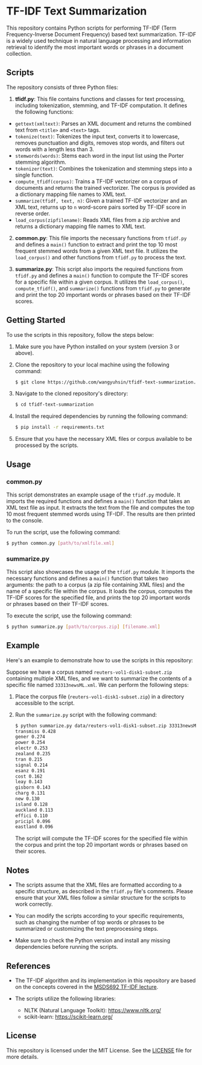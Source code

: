 # TF-IDF Text Summarization
This repository contains Python scripts for performing TF-IDF (Term Frequency-Inverse Document Frequency) based text summarization. TF-IDF is a widely used technique in natural language processing and information retrieval to identify the most important words or phrases in a document collection.

## Scripts
The repository consists of three Python files:

1. **tfidf.py**: This file contains functions and classes for text processing, including tokenization, stemming, and TF-IDF computation. It defines the following functions: 
- `gettext(xmltext)`: Parses an XML document and returns the combined text from `<title>` and `<text>` tags. 
- `tokenize(text)`: Tokenizes the input text, converts it to lowercase, removes punctuation and digits, removes stop words, and filters out words with a length less than 3. 
- `stemwords(words)`: Stems each word in the input list using the Porter stemming algorithm. 
- `tokenizer(text)`: Combines the tokenization and stemming steps into a single function. 
- `compute_tfidf(corpus)`: Trains a TF-IDF vectorizer on a corpus of documents and returns the trained vectorizer. The corpus is provided as a dictionary mapping file names to XML text. 
- `summarize(tfidf, text, n)`: Given a trained TF-IDF vectorizer and an XML text, returns up to `n` word-score pairs sorted by TF-IDF score in reverse order. 
- `load_corpus(zipfilename)`: Reads XML files from a zip archive and returns a dictionary mapping file names to XML text. 

2. **common.py**: This file imports the necessary functions from `tfidf.py` and defines a `main()` function to extract and print the top 10 most frequent stemmed words from a given XML text file. It utilizes the `load_corpus()` and other functions from `tfidf.py` to process the text.

3. **summarize.py**: This script also imports the required functions from `tfidf.py` and defines a `main()` function to compute the TF-IDF scores for a specific file within a given corpus. It utilizes the `load_corpus()`, `compute_tfidf()`, and `summarize()` functions from `tfidf.py` to generate and print the top 20 important words or phrases based on their TF-IDF scores.

## Getting Started
To use the scripts in this repository, follow the steps below:

1. Make sure you have Python installed on your system (version 3 or above).

2. Clone the repository to your local machine using the following command:
   ```bash
   $ git clone https://github.com/wangyuhsin/tfidf-text-summarization.git
   ```
   
3. Navigate to the cloned repository's directory:
   ```bash
   $ cd tfidf-text-summarization
   ```

4. Install the required dependencies by running the following command:
   ```bash
   $ pip install -r requirements.txt
   ```

5. Ensure that you have the necessary XML files or corpus available to be processed by the scripts.

## Usage

### common.py
This script demonstrates an example usage of the `tfidf.py` module. It imports the required functions and defines a `main()` function that takes an XML text file as input. It extracts the text from the file and computes the top 10 most frequent stemmed words using TF-IDF. The results are then printed to the console.

To run the script, use the following command:
```bash
$ python common.py [path/to/xmlfile.xml]
```

### summarize.py
This script also showcases the usage of the `tfidf.py` module. It imports the necessary functions and defines a `main()` function that takes two arguments: the path to a corpus (a zip file containing XML files) and the name of a specific file within the corpus. It loads the corpus, computes the TF-IDF scores for the specified file, and prints the top 20 important words or phrases based on their TF-IDF scores.

To execute the script, use the following command:
```bash
$ python summarize.py [path/to/corpus.zip] [filename.xml]
```

## Example
Here's an example to demonstrate how to use the scripts in this repository:

Suppose we have a corpus named `reuters-vol1-disk1-subset.zip` containing multiple XML files, and we want to summarize the contents of a specific file named `33313newsML.xml`. We can perform the following steps:

1. Place the corpus file (`reuters-vol1-disk1-subset.zip`) in a directory accessible to the script.

2. Run the `summarize.py` script with the following command:
   ```bash
   $ python summarize.py data/reuters-vol1-disk1-subset.zip 33313newsML.xml
   transmiss 0.428
   gener 0.274
   power 0.254
   electr 0.253
   zealand 0.235
   tran 0.215
   signal 0.214
   esanz 0.191
   cost 0.162
   leay 0.143
   gisborn 0.143
   charg 0.131
   new 0.130
   island 0.128
   auckland 0.113
   effici 0.110
   pricipl 0.096
   eastland 0.096
   ```

   The script will compute the TF-IDF scores for the specified file within the corpus and print the top 20 important words or phrases based on their scores.

## Notes
- The scripts assume that the XML files are formatted according to a specific structure, as described in the `tfidf.py` file's comments. Please ensure that your XML files follow a similar structure for the scripts to work correctly.

- You can modify the scripts according to your specific requirements, such as changing the number of top words or phrases to be summarized or customizing the text preprocessing steps.

- Make sure to check the Python version and install any missing dependencies before running the scripts.

## References
- The TF-IDF algorithm and its implementation in this repository are based on the concepts covered in the [MSDS692 TF-IDF lecture](https://github.com/USFCA-MSDS/msds692/blob/master/hw/tfidf.md).

- The scripts utilize the following libraries:
  - NLTK (Natural Language Toolkit): https://www.nltk.org/
  - scikit-learn: https://scikit-learn.org/

## License
This repository is licensed under the MIT License. See the [LICENSE](https://github.com/your-username/your-repo/blob/main/LICENSE) file for more details.
